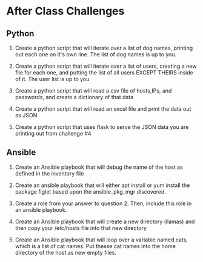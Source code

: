 # After Class Challenges

## Python

1. Create a python script that will iterate over a list of dog names, printing out each one on it's own line. The list of dog names is up to you.

2. Create a python script that will iterate over a list of users, creating a new file for each one, and putting the list of all users EXCEPT THEIRS inside of it. The user list is up to you

3. Create a python script that will read a csv file of hosts,IPs, and passwords, and create a dictionary of that data

4. Create a python script that will read an excel file and print the data out as JSON

5. Create a python script that uses flask to serve the JSON data you are printing out from challenge #4

 



## Ansible

1. Create an Ansible playbook that will debug the name of the host as defined in the inventory file

2. Create an ansible playbook that will either apt install or yum install the package figlet based upon the ansible_pkg_mgr discovered.

3. Create a role from your answer to question 2. Then, include this role in an ansible playbook.

4. Create an Ansible playbook that will create a new directory (llamas) and then copy your /etc/hosts file into that new directory

5. Create an Ansible playbook that will loop over a variable named cats, which is a list of cat names. Put thesse cat names into the home directory of the host as new empty files.

 
